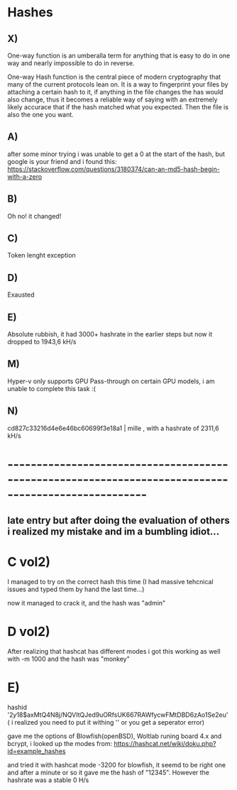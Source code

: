 # Hashes

## X)
One-way function is an umberalla term for anything that is easy to do in one way and nearly impossible to do in reverse.

One-way Hash function is the central piece of modern cryptography that many of the current protocols lean on. It is a way to fingerprint your files by attaching a certain hash to it, if anything in the file changes
the has would also change, thus it becomes a reliable way of saying with an extremely likely accurace that if the hash matched what you expected. Then the file is also the one you want.


## A)
  after some minor trying i was unable to get a 0 at the start of the hash, but google is your friend and i found this: https://stackoverflow.com/questions/3180374/can-an-md5-hash-begin-with-a-zero 

##  B)
  Oh no! it changed!

## C)
  Token lenght exception

## D)
  Exausted

## E)
  Absolute rubbish, it had 3000+ hashrate in the earlier steps but now it dropped to 1943,6 kH/s

## M)
  Hyper-v only supports GPU Pass-through on certain GPU models, i am unable to complete this task :(

## N)
  cd827c33216d4e6e46bc60699f3e18a1 | mille , with a hashrate of 2311,6 kH/s

# ----------------------------------------------------------------------------------------------------

## late entry but after doing the evaluation of others i realized my mistake and im a bumbling idiot...

# C vol2)
  I managed to try on the correct hash this time (I had massive tehcnical issues and typed them by hand the last time...) 

  now it managed to crack it, and the hash was "admin"

# D vol2)
  After realizing that hashcat has different modes i got this working as well with -m 1000 and the hash was "monkey"

# E) 
  hashid '$2y$18$axMtQ4N8j/NQVItQJed9uORfsUK667RAWfycwFMtDBD6zAo1Se2eu' ( i realized you need to put it withing '' or you get a seperator error)

  gave me the options of Blowfish(openBSD), Woltlab runing board 4.x and bcrypt, i looked up the modes from: https://hashcat.net/wiki/doku.php?id=example_hashes

  and tried it with hashcat mode -3200 for blowfish, it seemd to be right one and after a minute or so it gave me the hash of "12345". However the hashrate was a stable 0 H/s

